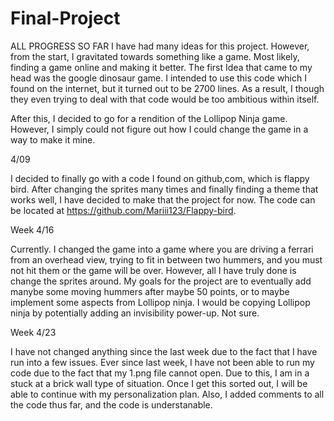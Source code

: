 # Final-Project
ALL PROGRESS SO FAR
I have had many ideas for this project. However, from the start, I gravitated towards something like a game. Most likely, finding a game online and making it better. The first Idea that came to my head was the google dinosaur game. I intended to use this code which I found on the internet, but it turned out to be 2700 lines. As a result, I though they even trying to deal with that code would be too ambitious within itself. 

After this, I decided to go for a rendition of the Lollipop Ninja game. However, I simply could not figure out how I could change the game in a way to make it mine. 

4/09

I decided to finally go with a code I found on github,com, which is flappy bird. After changing the sprites many times and finally finding a theme that works well, I have decided to make that the project for now. The code can be located at https://github.com/Mariii123/Flappy-bird. 

Week 4/16

Currently. I changed the game into a game where you are driving a ferrari from an overhead view, trying to fit in between two hummers, and you must not hit them or the game will be over. However, all I have truly done is change the sprites around. My goals for the project are to eventually add manybe some moving hummers after maybe 50 points, or to maybe implement some aspects from Lollipop ninja. I would be copying Lollipop ninja by potentially adding an invisibility power-up. Not sure. 

Week 4/23

I have not changed anything since the last week due to the fact that I have run into a few issues. Ever since last week, I have not been able to run my code due to the fact that my 1.png file cannot open. Due to this, I am in a stuck at a brick wall type of situation. Once I get this sorted out, I will be able to continue with my personalization plan. Also, I added comments to all the code thus far, and the code is understanable. 
